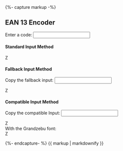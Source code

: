 <div class="ean13-encoder">
{%- capture markup -%}

## <a name="ean13encoder">EAN 13 Encoder</a>

<label>Enter a code: <input type="text" name="to-encode" class="ean13-encoder_input" /></label>

#### Standard Input Method
<div class="ean13-encoder_display_standard ean13">Z</div>

#### Fallback Input Method
<label>Copy the fallback input: <input type="text" readonly class="ean13-encoder_output_fallback" /></label>
<div class="ean13-encoder_display_fallback ean13">Z</div>


#### Compatible Input Method
<label>Copy the compatible Input: <input type="text" readonly class="ean13-encoder_output_compatible" /></label>
<div class="ean13-encoder_display_compatible ean13">Z</div>
With the Grandzebu font:
<div class="ean13-encoder_display_compatible compat_ean13">Z</div>

{%- endcapture- %}
{{ markup | markdownify }}
</div>
